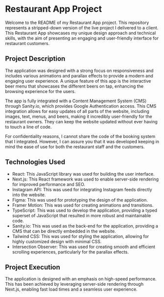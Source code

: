 # Restaurant App Project

Welcome to the README of my Restaurant App project. This repository represents a stripped-down version of the live project I delivered to a client. This Restaurant App showcases my unique design approach and technical skills, with the aim of presenting an engaging and user-friendly interface for restaurant customers.

## Project Description

The application was designed with a strong focus on responsiveness and includes various animations and parallax effects to provide a modern and engaging user experience. A unique feature of this app is the interactive beer menu that showcases the different beers on tap, enhancing the browsing experience for the users.

The app is fully integrated with a Content Management System (CMS) through Sanity.io, which provides Google Authentication access. This CMS integration allows for easy updates of all parts of the website, including images, text, menus, and beers, making it incredibly user-friendly for the restaurant owners. They can keep the website updated without ever having to touch a line of code.

For confidentiality reasons, I cannot share the code of the booking system that I integrated. However, I can assure you that it was developed keeping in mind the ease of use for both the restaurant staff and the customers.

## Technologies Used

- React: This JavaScript library was used for building the user interface.
- Next.js: This React framework was used to enable server-side rendering for improved performance and SEO.
- Instagram API: This was used for integrating Instagram feeds directly into the website.
- Figma: This was used for prototyping the design of the application.
- Framer Motion: This was used for creating animations and transitions.
- TypeScript: This was used to develop the application, providing a typed superset of JavaScript that resulted in more robust and maintainable code.
- Sanity.io: This was used as the back-end for the application, providing a CMS that can be directly embedded in the website.
- Tailwind CSS: This was used for styling the application, allowing for highly customized design with minimal CSS.
- Intersection Observer: This was used for creating smooth and efficient scrolling experiences, particularly for the parallax effects.

## Project Execution

The application is designed with an emphasis on high-speed performance. This has been achieved by leveraging server-side rendering through Next.js, enabling fast load times and a seamless user experience.
